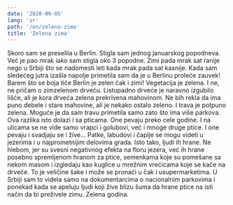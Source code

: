 ```yaml
---
date: '2020-09-05'
lang: 'sr'
path: '/en/zelena-zima'
title: 'Zelena zima'
---
```


Skoro sam se preselila u Berlin.
Stigla sam jednog januarskog popodneva. Već je pao mrak iako sam stigla oko 3 popodne. Zimi pada mrak sat ranije nego u Srbiji što se nadomesti leti kada mrak pada sat kasnije.
Kada sam sledećeg jutra izašla napolje primetila sam da je u Berlinu proleće zauvek! Barem što se boja tiče Berlin je zelen čak i zimi! Vegetacija je zelena. I ne, ne pričam o zimzelenom drveću. Listopadno drveće je naravno izgubilo lišće, ali je kora drveća zelena prekrivena mahovinom. Ne bih rekla da ima puno debele i stare mahovine, ali je nekako ostalo zeleno.
I trava je potpuno zelena. Moguće je da sam travu primetila samo zato što ima više parkova.
Ova razlika isto dolazi i sa pticama. One pevaju preko cele godine. I na ulicama se ne vide samo vrapci i golubovi, već i mnoge druge ptice. I one pevaju i svadjaju se i žive... Patke, labudovi i čaplje se mogu videti u jezerima i u najprometnijim delovima grada.
Isto tako, ljudi ih hrane. Ne hlebom, jer su svesni negativnog efekta na floru jezera, već ih hrane posebno spremljenom hranom za ptice, semenkama koje su pomešane sa nekom masom i izgledaju kao kuglice u mrežnim vrećicama koje se kače na drveće. To je veličine šake i može se pronaći u čak i usupermarketima.
U Srbiji sam to videla samo na dokumentarcima o nacionalnim parkovima i ponekad kada se apeluju ljudi koji žive blizu šuma da hrane ptice na isti način da bi preživele zimu.
Zelena godina.
